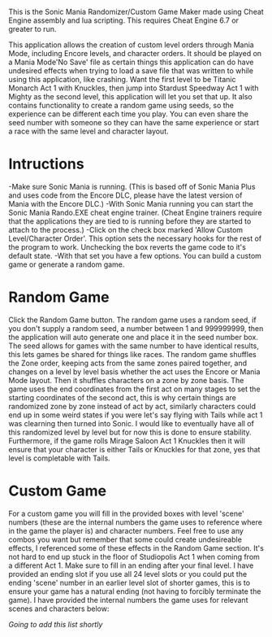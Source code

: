 This is the Sonic Mania Randomizer/Custom Game Maker made using Cheat Engine assembly and lua scripting.
This requires Cheat Engine 6.7 or greater to run.

This application allows the creation of custom level orders through Mania Mode, including Encore levels,
and character orders. It should be played on a Mania Mode'No Save' file as certain things this 
application can do have undesired effects when trying to load a save file that was written to while 
using this application, like crashing. Want the first level to be Titanic Monarch Act 1 with Knuckles,
then jump into Stardust Speedway Act 1 with Mighty as the second level, this application will let you
set that up. It also contains functionality to create a random game using seeds, so the experience
can be different each time you play. You can even share the seed number with someone so they can have
the same experience or start a race with the same level and character layout.

Intructions
========================================================================================================
-Make sure Sonic Mania is running. (This is based off of Sonic Mania Plus and uses code from the Encore 
	DLC, please have the latest version of Mania with the Encore DLC.)
-With Sonic Mania running you can start the Sonic Mania Rando.EXE cheat engine trainer. (Cheat Engine 
	trainers require that the applications they are tied to is running before they are started to 
	attach to the process.)
-Click on the check box marked 'Allow Custom Level/Character Order'. This option sets the necessary hooks
	for the rest of the program to work. Unchecking the box reverts the game code to it's default
	state.
-With that set you have a few options. You can build a custom game or generate a random game.

Random Game
========================================================================================================
Click the Random Game button. The random game uses a random seed, if you don't supply a random seed, a 
number between 1 and 999999999, then the application will auto generate one and place it in the seed
number box. The seed allows for games with the same number to have identical results, this lets games
be shared for things like races. The random game shuffles the Zone order, keeping acts from the same
zones paired together, and changes on a level by level basis whether the act uses the Encore or Mania
Mode layout. Then it shuffles characters on a zone by zone basis. The game uses the end coordinates 
from the first act on many stages to set the starting coordinates of the second act, this is why certain
things are randomized zone by zone instead of act by act, similarly characters could end up in some 
weird states if you were let's say flying with Tails while act 1 was clearning then turned into Sonic.
I would like to eventually have all of this randomized level by level but for now this is done to ensure
stability. Furthermore, if the game rolls Mirage Saloon Act 1 Knuckles then it will ensure that your 
character is either Tails or Knuckles for that zone, yes that level is completable with Tails. 

Custom Game
=======================================================================================================
For a custom game you will fill in the provided boxes with level 'scene' numbers (these are the 
internal numbers the game uses to reference where in the game the player is) and character numbers.
Feel free to use any combos you want but remember that some could create undesireable effects, I 
referenced some of these effects in the Random Game section. It's not hard to end up stuck in the floor
of Studiopolis Act 1 when coming from a different Act 1. Make sure to fill in an ending after your final
level. I have provided an ending slot if you use all 24 level slots or you could put the ending 'scene'
number in an earlier level slot of shorter games, this is to ensure your game has a natural ending (not
having to forcibly terminate the game). I have provided the internal numbers the game uses for relevant
scenes and characters below:

*Going to add this list shortly*